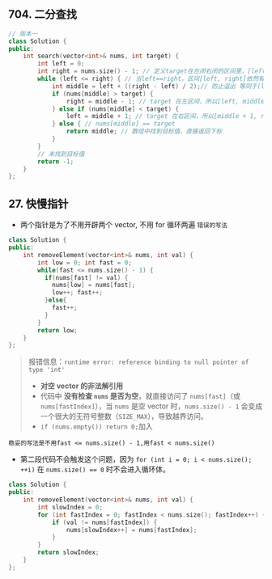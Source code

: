 ## 704. 二分查找

```c++
// 版本一
class Solution {
public:
    int search(vector<int>& nums, int target) {
        int left = 0;
        int right = nums.size() - 1; // 定义target在左闭右闭的区间里，[left, right]
        while (left <= right) { // 当left==right，区间[left, right]依然有效，所以用 <=
            int middle = left + ((right - left) / 2);// 防止溢出 等同于(left + right)/2
            if (nums[middle] > target) {
                right = middle - 1; // target 在左区间，所以[left, middle - 1]
            } else if (nums[middle] < target) {
                left = middle + 1; // target 在右区间，所以[middle + 1, right]
            } else { // nums[middle] == target
                return middle; // 数组中找到目标值，直接返回下标
            }
        }
        // 未找到目标值
        return -1;
    }
};
```

## 27. 快慢指针

- 两个指针是为了不用开辟两个 vector, 不用 for 循环两遍
  `错误的写法`

```cpp
class Solution {
public:
    int removeElement(vector<int>& nums, int val) {
        int low = 0; int fast = 0;
        while(fast <= nums.size() - 1) {
          if(nums[fast] != val) {
            nums[low] = nums[fast];
            low++; fast++;
          }else{
            fast++;
          }
        }
        return low;
    }
};
```

> 报错信息：`runtime error: reference binding to null pointer of type 'int'`
>
> -  **对空 vector 的非法解引用**
> - 代码中 **没有检查 `nums` 是否为空**，就直接访问了 `nums[fast]`（或 `nums[fastIndex]`），当 `nums` 是空 vector 时，`nums.size() - 1` 会变成一个很大的无符号整数（`SIZE_MAX`），导致越界访问。
> - `if (nums.empty()) return 0;`加入

`稳妥的写法是不用fast <= nums.size() - 1,用fast < nums.size()`

- 第二段代码不会触发这个问题，因为 `for (int i = 0; i < nums.size(); ++i)` 在 `nums.size() == 0` 时不会进入循环体。

```cpp
class Solution {
public:
    int removeElement(vector<int>& nums, int val) {
        int slowIndex = 0;
        for (int fastIndex = 0; fastIndex < nums.size(); fastIndex++) {
            if (val != nums[fastIndex]) {
                nums[slowIndex++] = nums[fastIndex];
            }
        }
        return slowIndex;
    }
};
```

